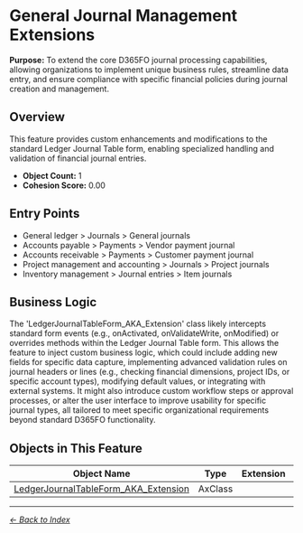# General Journal Management Extensions

**Purpose:** To extend the core D365FO journal processing capabilities, allowing organizations to implement unique business rules, streamline data entry, and ensure compliance with specific financial policies during journal creation and management.

## Overview

This feature provides custom enhancements and modifications to the standard Ledger Journal Table form, enabling specialized handling and validation of financial journal entries.

- **Object Count:** 1
- **Cohesion Score:** 0.00

## Entry Points

- General ledger > Journals > General journals
- Accounts payable > Payments > Vendor payment journal
- Accounts receivable > Payments > Customer payment journal
- Project management and accounting > Journals > Project journals
- Inventory management > Journal entries > Item journals

## Business Logic

The 'LedgerJournalTableForm_AKA_Extension' class likely intercepts standard form events (e.g., onActivated, onValidateWrite, onModified) or overrides methods within the Ledger Journal Table form. This allows the feature to inject custom business logic, which could include adding new fields for specific data capture, implementing advanced validation rules on journal headers or lines (e.g., checking financial dimensions, project IDs, or specific account types), modifying default values, or integrating with external systems. It might also introduce custom workflow steps or approval processes, or alter the user interface to improve usability for specific journal types, all tailored to meet specific organizational requirements beyond standard D365FO functionality.

## Objects in This Feature

| Object Name | Type | Extension | Description |
|-------------|------|-----------|-------------|
| [LedgerJournalTableForm_AKA_Extension](Objects/LedgerJournalTableForm_AKA_Extension.md) | AxClass |  |  |

---

*[← Back to Index](../../index.md)*
